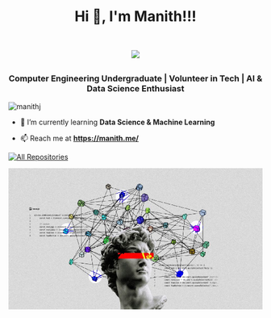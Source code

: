 <h1 align="center">Hi 👋, I'm Manith!!!</h1>
<h1 align="center">
    <img src="https://readme-typing-svg.herokuapp.com/?font=Righteous&size=35&center=true&vCenter=true&width=500&height=70&duration=4000&lines=Hey+There!+👋;+I'm+Manith+Marapperuma;+Machine Learning+Developer;+Machine Learning+Enthusiast;+Always+learning+new+things;" />
</h1>
<h3 align="center">Computer Engineering Undergraduate | Volunteer in Tech | AI & Data Science Enthusiast</h3>

<p align="left"> <img src="https://komarev.com/ghpvc/?username=manithj&label=Profile%20views&color=0e75b6&style=flat" alt="manithj" /> </p>

- 🌱 I’m currently learning **Data Science & Machine Learning**

- 📫 Reach me at **https://manith.me/**


<p align="left">
  <a href="https://github.com/Manithj?tab=repositories" target="_blank"><img alt="All Repositories" title="All Repositories" src="https://img.shields.io/badge/-All%20Repos-2962FF?style=for-the-badge&logo=koding&logoColor=white"/></a>
</p>
<p align="center"><img src="img/greek.jpg"></p>
